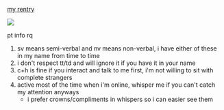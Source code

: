[my rentry](https://rentry.co/eatyourgirlfriend)

![](https://komarev.com/ghpvc/?username=bloodbathing&color=223C69&style=plastic&label=assholes)

pt info rq
1. sv means semi-verbal and nv means non-verbal, i have either of these in my name from time to time
2. i don't respect tt/td and will ignore it if you have it in your name
3. c+h is fine if you interact and talk to me first, i'm not willing to sit with complete strangers
4. active most of the time when i'm online, whisper me if you can't catch my attention anyways
    - i prefer crowns/compliments in whispers so i can easier see them
